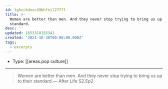```yaml
---
id: tghcckdoxc49bhfnil27f7l
title: >-
  Women are better than men. And they never stop trying to bring us up to their
  standard.
desc: ''
updated: 1653318155341
created: '2021-10-30T00:00:00.000Z'
tags:
  - excerpts
---
```


- Type: [[areas.pop culture]]

---

> Women are better than men. And they never stop trying to bring us up to their standard.— After Life S2.Ep2
